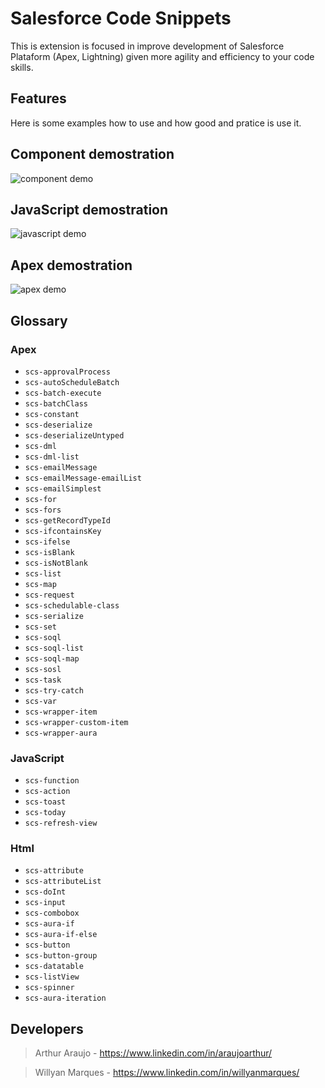 # Salesforce Code Snippets

This is extension is focused in improve development of Salesforce Plataform (Apex, Lightning) given more agility and efficiency to your code skills.

## Features

Here is some examples how to use and how good and pratice is use it.

## Component demostration

![component demo](https://raw.githubusercontent.com/willyanmarques/salesforce-code-snippets/master/demos/component.gif)
## JavaScript demostration

![javascript demo](https://raw.githubusercontent.com/willyanmarques/salesforce-code-snippets/master/demos/javascript.gif)
## Apex demostration

![apex demo](https://raw.githubusercontent.com/willyanmarques/salesforce-code-snippets/master/demos/apex.gif)


## Glossary

### Apex

<!-- |       Trigger       |               Content Preview              |
| ------------------- | ------------------------------------------ |
| scs-approvalProcess | -->
* `scs-approvalProcess`
* `scs-autoScheduleBatch`
* `scs-batch-execute`
* `scs-batchClass`
* `scs-constant`
* `scs-deserialize`
* `scs-deserializeUntyped`
* `scs-dml`
* `scs-dml-list`
* `scs-emailMessage`
* `scs-emailMessage-emailList`
* `scs-emailSimplest`
* `scs-for`
* `scs-fors`
* `scs-getRecordTypeId`
* `scs-ifcontainsKey`
* `scs-ifelse`
* `scs-isBlank`
* `scs-isNotBlank`
* `scs-list`
* `scs-map`
* `scs-request`
* `scs-schedulable-class`
* `scs-serialize`
* `scs-set`
* `scs-soql`
* `scs-soql-list`
* `scs-soql-map`
* `scs-sosl`
* `scs-task`
* `scs-try-catch`
* `scs-var`
* `scs-wrapper-item`
* `scs-wrapper-custom-item`
* `scs-wrapper-aura`

### JavaScript

* `scs-function`
* `scs-action`
* `scs-toast`
* `scs-today`
* `scs-refresh-view`

### Html

* `scs-attribute`
* `scs-attributeList`
* `scs-doInt`
* `scs-input`
* `scs-combobox`
* `scs-aura-if`
* `scs-aura-if-else`
* `scs-button`
* `scs-button-group`
* `scs-datatable`
* `scs-listView`
* `scs-spinner`
* `scs-aura-iteration`


## Developers
> Arthur Araujo - https://www.linkedin.com/in/araujoarthur/

> Willyan Marques - https://www.linkedin.com/in/willyanmarques/